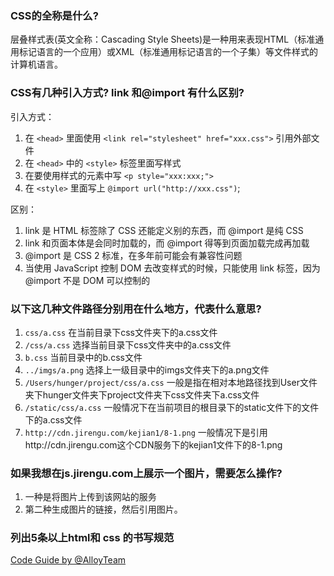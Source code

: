 ### CSS的全称是什么?

层叠样式表(英文全称：Cascading Style Sheets)是一种用来表现HTML（标准通用标记语言的一个应用）或XML（标准通用标记语言的一个子集）等文件样式的计算机语言。

### CSS有几种引入方式? link 和<span class="mention">@import</span> 有什么区别?

引入方式：

1.  在 `<head>` 里面使用 `<link rel="stylesheet" href="xxx.css">` 引用外部文件
2.  在 `<head>` 中的 `<style>` 标签里面写样式
3.  在要使用样式的元素中写 `<p style="xxx:xxx;">`
4.  在 `<style>` 里面写上 `@import url("http://xxx.css")`;

区别：

1.  link 是 HTML 标签除了 CSS 还能定义别的东西，而 <span class="mention">@import</span> 是纯 CSS
2.  link 和页面本体是会同时加载的，而 <span class="mention">@import</span> 得等到页面加载完成再加载
3.  <span class="mention">@import</span> 是 CSS 2 标准，在多年前可能会有兼容性问题
4.  当使用 JavaScript 控制 DOM 去改变样式的时候，只能使用 link 标签，因为 <span class="mention">@import</span> 不是 DOM 可以控制的

### 以下这几种文件路径分别用在什么地方，代表什么意思?

1.  `css/a.css`
    在当前目录下css文件夹下的a.css文件
2.  `/css/a.css`
    选择当前目录下css文件夹中的a.css文件
3.  `b.css`
    当前目录中的b.css文件
4.  `../imgs/a.png`
    选择上一级目录中的imgs文件夹下的a.png文件
5.  `/Users/hunger/project/css/a.css`
    一般是指在相对本地路径找到User文件夹下hunger文件夹下project文件夹下css文件夹下a.css文件
6.  `/static/css/a.css`
    一般情况下在当前项目的根目录下的static文件下的文件下的a.css文件
7.  `http://cdn.jirengu.com/kejian1/8-1.png`
    一般情况下是引用http://cdn.jirengu.com这个CDN服务下的kejian1文件下的8-1.png

### 如果我想在js.jirengu.com上展示一个图片，需要怎么操作?

1.  一种是将图片上传到该网站的服务
2.  第二种生成图片的链接，然后引用图片。

### 列出5条以上html和 css 的书写规范

[Code Guide by @AlloyTeam](http://alloyteam.github.io/CodeGuide/)